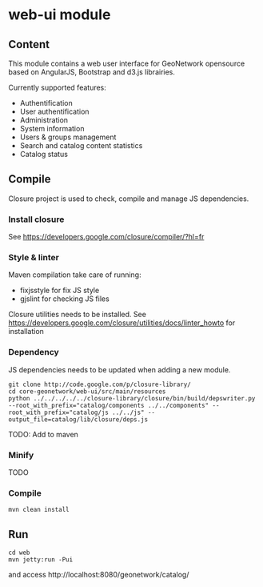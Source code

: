 # web-ui module

## Content

This module contains a web user interface for GeoNetwork opensource based on AngularJS, Bootstrap and d3.js librairies.

Currently supported features:
 * Authentification
  * User authentification
 * Administration
  * System information
  * Users & groups management
  * Search and catalog content statistics
  * Catalog status



## Compile

Closure project is used to check, compile and manage JS dependencies.

### Install closure

See https://developers.google.com/closure/compiler/?hl=fr

### Style & linter

Maven compilation take care of running:
 * fixjsstyle for fix JS style
 * gjslint for checking JS files

Closure utilities needs to be installed. See https://developers.google.com/closure/utilities/docs/linter_howto for installation


### Dependency
JS dependencies needs to be updated when adding a new module.

```
git clone http://code.google.com/p/closure-library/
cd core-geonetwork/web-ui/src/main/resources
python ../../../../../closure-library/closure/bin/build/depswriter.py --root_with_prefix="catalog/components ../../components" --root_with_prefix="catalog/js ../../js" --output_file=catalog/lib/closure/deps.js
```

TODO: Add to maven

### Minify

TODO

### Compile

```
mvn clean install
```

## Run

```
cd web
mvn jetty:run -Pui
```
and access http://localhost:8080/geonetwork/catalog/

